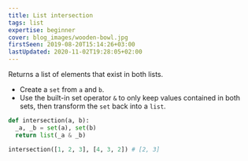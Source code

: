 ```yaml
---
title: List intersection
tags: list
expertise: beginner
cover: blog_images/wooden-bowl.jpg
firstSeen: 2019-08-20T15:14:26+03:00
lastUpdated: 2020-11-02T19:28:05+02:00
---
```


Returns a list of elements that exist in both lists.

- Create a `set` from `a` and `b`.
- Use the built-in set operator `&` to only keep values contained in both sets, then transform the `set` back into a `list`.

```py
def intersection(a, b):
  _a, _b = set(a), set(b)
  return list(_a & _b)
```

```py
intersection([1, 2, 3], [4, 3, 2]) # [2, 3]
```
